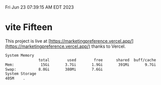Fri Jun 23 07:39:15 AM EDT 2023

# vite Fifteen


This project is live at [https://marketingpreference.vercel.app/](https://marketingpreference.vercel.app/) thanks to Vercel.

```bash
System Memory
               total        used        free      shared  buff/cache   available
Mem:            15Gi       3.7Gi       1.9Gi       391Mi       9.7Gi        10Gi
Swap:          8.0Gi       380Mi       7.6Gi
System Storage
405M	.
```
```bash
